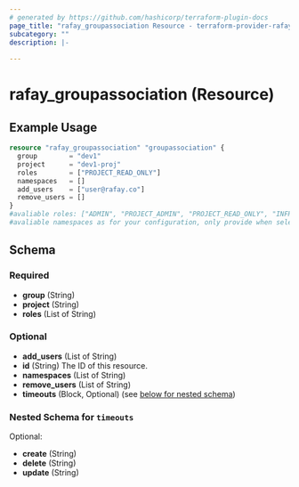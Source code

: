```yaml
---
# generated by https://github.com/hashicorp/terraform-plugin-docs
page_title: "rafay_groupassociation Resource - terraform-provider-rafay"
subcategory: ""
description: |-
  
---
```


# rafay_groupassociation (Resource)



## Example Usage

```terraform
resource "rafay_groupassociation" "groupassociation" {
  group        = "dev1"
  project      = "dev1-proj"
  roles        = ["PROJECT_READ_ONLY"]
  namespaces   = []
  add_users    = ["user@rafay.co"]
  remove_users = []
}
#avaliable roles: ["ADMIN", "PROJECT_ADMIN", "PROJECT_READ_ONLY", "INFRA_ADMIN", "INFRA_READ_ONLY", "NAMESPACE_READ_ONLY", "NAMESPACE_ADMIN"]
#avaliable namespaces as for your configuration, only provide when selected roles are namespace options
```

<!-- schema generated by tfplugindocs -->
## Schema

### Required

- **group** (String)
- **project** (String)
- **roles** (List of String)

### Optional

- **add_users** (List of String)
- **id** (String) The ID of this resource.
- **namespaces** (List of String)
- **remove_users** (List of String)
- **timeouts** (Block, Optional) (see [below for nested schema](#nestedblock--timeouts))

<a id="nestedblock--timeouts"></a>
### Nested Schema for `timeouts`

Optional:

- **create** (String)
- **delete** (String)
- **update** (String)


